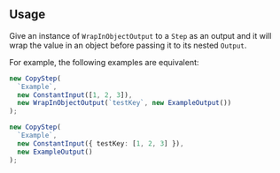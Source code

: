 ## Usage

Give an instance of `WrapInObjectOutput` to a `Step` as an output and it will
wrap the value in an object before passing it to its nested `Output`.

For example, the following examples are equivalent:

```typescript
new CopyStep(
  `Example`,
  new ConstantInput([1, 2, 3]),
  new WrapInObjectOutput(`testKey`, new ExampleOutput())
);
```

```typescript
new CopyStep(
  `Example`,
  new ConstantInput({ testKey: [1, 2, 3] }),
  new ExampleOutput()
);
```
